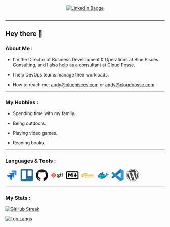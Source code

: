 

<!--
**spiderman2099/spiderman2099** is a ✨ _special_ ✨ repository because its `README.md` (this file) appears on your GitHub profile.

Here are some ideas to get you started:

- 🔭 I’m currently working on ...
- 🌱 I’m currently learning ...
- 👯 I’m looking to collaborate on ...
- 🤔 I’m looking for help with ...
- 💬 Ask me about ...
- 📫 How to reach me: ...
- 😄 Pronouns: ...
- ⚡ Fun fact: ...
-->

  <div id="badges" align="center">
  <a href="https://www.linkedin.com/in/andy-miguel-586218a9/">
    <img src="https://img.shields.io/badge/LinkedIn-blue?style=for-the-badge&logo=linkedin&logoColor=white" alt="LinkedIn Badge"/>
   
   <div id="badges">
    <img src="https://komarev.com/ghpvc/?username=spiderman2099&style=flat-square&color=blue" alt=""/>
  </a>


---
 <div id="body" align="left">
   
## Hey there 👋

### About Me :

- I'm the Director of Business Development & Operations at Blue Pisces Consulting, and I also help as a consultant at Cloud Posse.

- I help DevOps teams manage their workloads.    
   
- How to reach me: andy@bluepisces.com or andy@cloudposse.com
   
---
   
### My Hobbies : 

- Spending time with my family.

- Being outdoors.  

- Playing video games.

- Reading books.
---
   
### Languages & Tools : 
   <div>
   <img src="https://github.com/devicons/devicon/blob/master/icons/jira/jira-original.svg" title="Jira" **alt="Jira" width="40" height="40"/>&nbsp;
   <img src="https://github.com/devicons/devicon/blob/master/icons/trello/trello-plain.svg" title="Trello" **alt="Trello" width="40" height="40"/>&nbsp;
   <img src="https://github.com/devicons/devicon/blob/master/icons/github/github-original.svg" title="GitHub" **alt="GitHub" width="40" height="40"/>&nbsp;
   <img src="https://github.com/devicons/devicon/blob/master/icons/git/git-original-wordmark.svg" title="Git" **alt="Git" width="40" height="40"/>&nbsp;
   <img src="https://github.com/devicons/devicon/blob/master/icons/markdown/markdown-original.svg" title="Markdown" **alt="Markdown" width="40" height="40"/>&nbsp;
   <img src="https://github.com/devicons/devicon/blob/master/icons/amazonwebservices/amazonwebservices-plain-wordmark.svg" title="AWS" alt="AWS" width="40" height="40"/>&nbsp;
   <img src="https://github.com/devicons/devicon/blob/master/icons/docker/docker-original.svg" title="Docker" alt="Docker" width="40" height="40"/>&nbsp;
   <img src="https://github.com/devicons/devicon/blob/master/icons/vscode/vscode-original.svg" title="Visual Studio Code" alt="Visual Studio Code" width="40" height="40"/>&nbsp;
   <img src="https://github.com/devicons/devicon/blob/master/icons/wordpress/wordpress-plain.svg" title="Wordpress" alt="Wordpress" width="40" height="40"/>&nbsp;
     </div>
   
---
   
### My Stats : 

   [![GitHub Streak](http://github-readme-streak-stats.herokuapp.com?user=spiderman2099&theme=dark&background=000000)](https://git.io/streak-stats)


   
   [![Top Langs](https://github-readme-stats.vercel.app/api/top-langs/?username=spiderman2099&layout=compact&theme=vision-friendly-dark)](https://github.com/anuraghazra/github-readme-stats)
